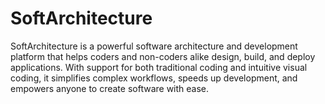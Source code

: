 # SoftArchitecture
SoftArchitecture is a powerful software architecture and development platform that helps coders and non-coders alike design, build, and deploy applications. With support for both traditional coding and intuitive visual coding, it simplifies complex workflows, speeds up development, and empowers anyone to create software with ease.
